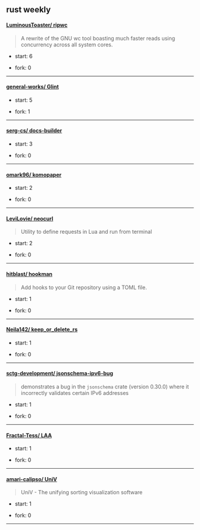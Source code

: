 ## rust weekly

#### [LuminousToaster/ ripwc](https://github.com/LuminousToaster/ripwc)
>  A rewrite of the GNU wc tool boasting much faster reads using concurrency across all system cores.
+ start: 6
+ fork: 0
---
#### [general-works/ Glint](https://github.com/general-works/Glint)
>  
+ start: 5
+ fork: 1
---
#### [serg-cs/ docs-builder](https://github.com/serg-cs/docs-builder)
>  
+ start: 3
+ fork: 0
---
#### [omark96/ komopaper](https://github.com/omark96/komopaper)
>  
+ start: 2
+ fork: 0
---
#### [LeviLovie/ neocurl](https://github.com/LeviLovie/neocurl)
>  Utility to define requests in Lua and run from terminal
+ start: 2
+ fork: 0
---
#### [hitblast/ hookman](https://github.com/hitblast/hookman)
>  Add hooks to your Git repository using a TOML file.
+ start: 1
+ fork: 0
---
#### [Neila142/ keep_or_delete_rs](https://github.com/Neila142/keep_or_delete_rs)
>  
+ start: 1
+ fork: 0
---
#### [sctg-development/ jsonschema-ipv6-bug](https://github.com/sctg-development/jsonschema-ipv6-bug)
>  demonstrates a bug in the `jsonschema` crate (version 0.30.0) where it incorrectly validates certain IPv6 addresses
+ start: 1
+ fork: 0
---
#### [Fractal-Tess/ LAA](https://github.com/Fractal-Tess/LAA)
>  
+ start: 1
+ fork: 0
---
#### [amari-calipso/ UniV](https://github.com/amari-calipso/UniV)
>  UniV - The unifying sorting visualization software
+ start: 1
+ fork: 0
---